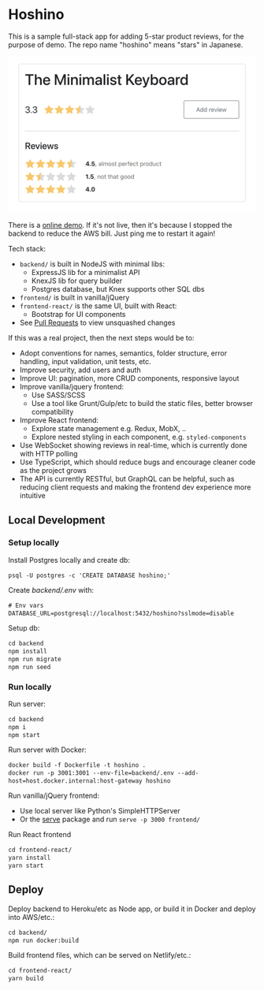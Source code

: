 # Hoshino

This is a sample full-stack app for adding 5-star product reviews, for the purpose of demo. The repo name "hoshino" means "stars" in Japanese.

![Demo screenshot](./screenshot.png)

There is a [online demo](https://hoshino.tigerlab.org). If it's not live, then it's because I stopped the backend to reduce the AWS bill. Just ping me to restart it again!

Tech stack:
- `backend/` is built in NodeJS with minimal libs:
    - ExpressJS lib for a minimalist API
    - KnexJS lib for query builder
    - Postgres database, but Knex supports other SQL dbs
- `frontend/` is built in vanilla/jQuery
- `frontend-react/` is the same UI, built with React:
    - Bootstrap for UI components
- See [Pull Requests](https://github.com/one-shots/hoshino/pulls?q=) to view unsquashed changes

If this was a real project, then the next steps would be to:
- Adopt conventions for names, semantics, folder structure, error handling, input validation, unit tests, etc.
- Improve security, add users and auth
- Improve UI: pagination, more CRUD components, responsive layout
- Improve vanilla/jquery frontend:
    - Use SASS/SCSS
    - Use a tool like Grunt/Gulp/etc to build the static files, better browser compatibility
- Improve React frontend:
    - Explore state management e.g. Redux, MobX, ..
    - Explore nested styling in each component, e.g. `styled-components`
- Use WebSocket showing reviews in real-time, which is currently done with HTTP polling 
- Use TypeScript, which should reduce bugs and encourage cleaner code as the project grows
- The API is currently RESTful, but GraphQL can be helpful, such as reducing client requests and making the frontend dev experience more intuitive

## Local Development

### Setup locally
Install Postgres locally and create db:

```shell script
psql -U postgres -c 'CREATE DATABASE hoshino;'
```

Create _backend/.env_ with:

```shell script
# Env vars
DATABASE_URL=postgresql://localhost:5432/hoshino?sslmode=disable
``` 

Setup db:

```shell script
cd backend
npm install
npm run migrate
npm run seed
```

### Run locally

Run server:

```shell script
cd backend
npm i
npm start
```

Run server with Docker:

```shell script
docker build -f Dockerfile -t hoshino .
docker run -p 3001:3001 --env-file=backend/.env --add-host=host.docker.internal:host-gateway hoshino
```

Run vanilla/jQuery frontend:
- Use local server like Python's SimpleHTTPServer
- Or the [serve](https://www.npmjs.com/package/serve) package and run `serve -p 3000 frontend/`

Run React frontend
```shell script
cd frontend-react/
yarn install
yarn start
``` 

## Deploy

Deploy backend to Heroku/etc as Node app, or build it in Docker and deploy into AWS/etc.:

```shell script
cd backend/
npm run docker:build
```

Build frontend files, which can be served on Netlify/etc.: 

```shell script
cd frontend-react/
yarn build
```
